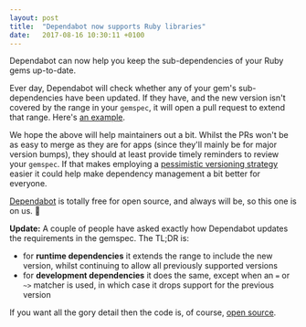 ```yaml
---
layout: post
title:  "Dependabot now supports Ruby libraries"
date:   2017-08-16 10:30:11 +0100
---
```


Dependabot can now help you keep the sub-dependencies of your Ruby gems
up-to-date.

Ever day, Dependabot will check whether any of your gem's sub-dependencies have
been updated. If they have, and the new version isn't covered by the range in
your `gemspec`, it will open a pull request to extend that range. Here's
[an example][example].

We hope the above will help maintainers out a bit. Whilst the PRs won't be as
easy to merge as they are for apps (since they'll mainly be for major version
bumps), they should at least provide timely reminders to review your `gemspec`.
If that makes employing a [pessimistic versioning strategy][pessimistic-blog-post]
easier it could help make dependency management a bit better for everyone.

[Dependabot][dependabot] is totally free for open source, and always will be,
so this one is on us. 🎁

**Update:** A couple of people have asked exactly how Dependabot updates the
requirements in the gemspec. The TL;DR is:
- for **runtime dependencies** it extends the range to include the new version,
  whilst continuing to allow all previously supported versions
- for **development dependencies** it does the same, except when an `=` or `~>`
  matcher is used, in which case it drops support for the previous version

If you want all the gory detail then the code is, of course,
[open source][update-code].

[example]: https://github.com/greysteil/spot-gps/pull/7
[pessimistic-blog-post]: https://blog.codeship.com/optimists-guide-pessimistic-library-versioning/
[dependabot]: https://dependabot.com
[update-code]: https://github.com/dependabot/dependabot-core/blob/08c9e937f382361c32725cfefa2c9b3d69861b32/lib/dependabot/update_checkers/ruby/bundler.rb#L325-L345
